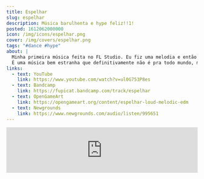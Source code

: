 ```yaml
---
title: Espelhar
slug: espelhar
description: Música barulhenta e hype feliz!!1!
posted: 1612062000000
icon: /img/icons/espelhar.png
cover: /img/covers/espelhar.png
tags: "#dance #hype"
about: |
  Minha primeira música feita no FL Studio. Eu fiz uma melodia e então usei ela num vocoder pra ela mesma, aí sampleei essa coisa e fiz uma música inteira com ela.
  É uma música bem estranha que definitivamente não é pra todo mundo, mas eu gosto. :d
links:
  - text: YouTube
    link: https://www.youtube.com/watch?v=ul0G753P8es
  - text: Bandcamp
    link: https://fupicat.bandcamp.com/track/espelhar
  - text: OpenGameArt
    link: https://opengameart.org/content/espelhar-loud-melodic-edm
  - text: Newgrounds
    link: https://www.newgrounds.com/audio/listen/995651
---
```


<iframe style="border: 0; width: 100%; max-width: 700px; margin: auto; height: 120px;" src="https://bandcamp.com/EmbeddedPlayer/track=420157854/size=large/bgcol=333333/linkcol=ffffff/tracklist=false/artwork=small/transparent=true/" seamless><a href="https://fupicat.bandcamp.com/track/espelhar">Espelhar by fupicat</a></iframe>
